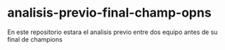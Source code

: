 # analisis-previo-final-champ-opns
En este repositorio estara el analisis previo entre dos equipo antes de su final de champions
